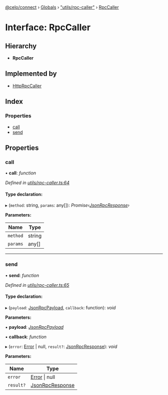 [@celo/connect](../README.md) › [Globals](../globals.md) › ["utils/rpc-caller"](../modules/_utils_rpc_caller_.md) › [RpcCaller](_utils_rpc_caller_.rpccaller.md)

# Interface: RpcCaller

## Hierarchy

* **RpcCaller**

## Implemented by

* [HttpRpcCaller](../classes/_utils_rpc_caller_.httprpccaller.md)

## Index

### Properties

* [call](_utils_rpc_caller_.rpccaller.md#call)
* [send](_utils_rpc_caller_.rpccaller.md#send)

## Properties

###  call

• **call**: *function*

*Defined in [utils/rpc-caller.ts:64](https://github.com/celo-org/celo-monorepo/blob/master/packages/sdk/connect/src/utils/rpc-caller.ts#L64)*

#### Type declaration:

▸ (`method`: string, `params`: any[]): *Promise‹[JsonRpcResponse](_types_.jsonrpcresponse.md)›*

**Parameters:**

Name | Type |
------ | ------ |
`method` | string |
`params` | any[] |

___

###  send

• **send**: *function*

*Defined in [utils/rpc-caller.ts:65](https://github.com/celo-org/celo-monorepo/blob/master/packages/sdk/connect/src/utils/rpc-caller.ts#L65)*

#### Type declaration:

▸ (`payload`: [JsonRpcPayload](_types_.jsonrpcpayload.md), `callback`: function): *void*

**Parameters:**

▪ **payload**: *[JsonRpcPayload](_types_.jsonrpcpayload.md)*

▪ **callback**: *function*

▸ (`error`: [Error](_types_.error.md) | null, `result?`: [JsonRpcResponse](_types_.jsonrpcresponse.md)): *void*

**Parameters:**

Name | Type |
------ | ------ |
`error` | [Error](_types_.error.md) &#124; null |
`result?` | [JsonRpcResponse](_types_.jsonrpcresponse.md) |
